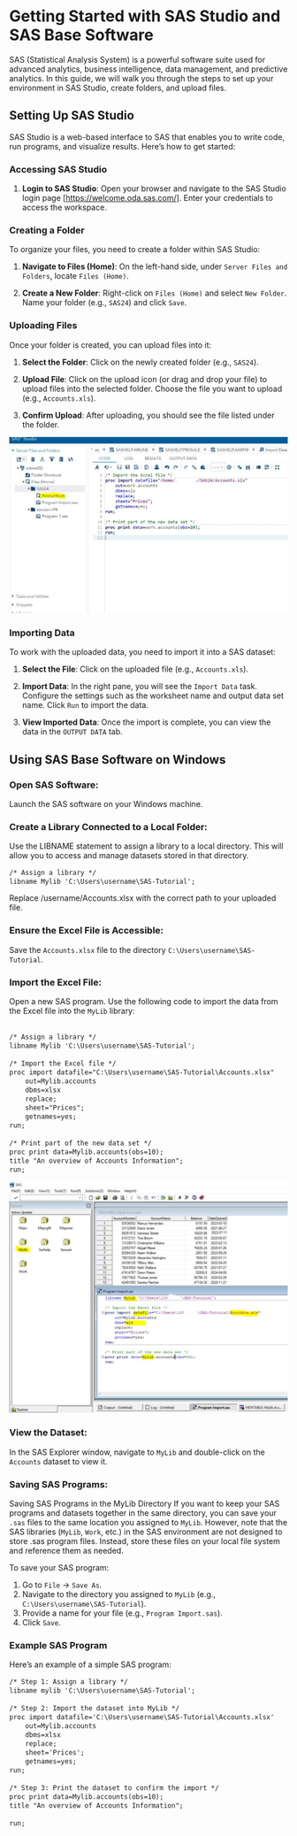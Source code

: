 # Getting Started with SAS Studio and SAS Base Software

SAS (Statistical Analysis System) is a powerful software suite used for advanced analytics, business intelligence, data management, and predictive analytics. In this guide, we will walk you through the steps to set up your environment in SAS Studio, create folders, and upload files.

## Setting Up SAS Studio

SAS Studio is a web-based interface to SAS that enables you to write code, run programs, and visualize results. Here’s how to get started:

### Accessing SAS Studio

1. **Login to SAS Studio**:
   Open your browser and navigate to the SAS Studio login page [https://welcome.oda.sas.com/]. Enter your credentials to access the workspace.

### Creating a Folder

To organize your files, you need to create a folder within SAS Studio:

1. **Navigate to Files (Home)**:
   On the left-hand side, under `Server Files and Folders`, locate `Files (Home)`.

2. **Create a New Folder**:
   Right-click on `Files (Home)` and select `New Folder`. Name your folder (e.g., `SAS24`) and click `Save`.

### Uploading Files

Once your folder is created, you can upload files into it:

1. **Select the Folder**:
   Click on the newly created folder (e.g., `SAS24`).

2. **Upload File**:
   Click on the upload icon (or drag and drop your file) to upload files into the selected folder. Choose the file you want to upload (e.g., `Accounts.xls`).

3. **Confirm Upload**:
   After uploading, you should see the file listed under the folder.

![Uploading Files in SAS Studio](screenshots/sas_studio_import.JPG)

### Importing Data

To work with the uploaded data, you need to import it into a SAS dataset:

1. **Select the File**:
   Click on the uploaded file (e.g., `Accounts.xls`).

2. **Import Data**:
   In the right pane, you will see the `Import Data` task. Configure the settings such as the worksheet name and output data set name. Click `Run` to import the data.

3. **View Imported Data**:
   Once the import is complete, you can view the data in the `OUTPUT DATA` tab.



## Using SAS Base Software on Windows

### Open SAS Software:
Launch the SAS software on your Windows machine.

### Create a Library Connected to a Local Folder:
Use the LIBNAME statement to assign a library to a local directory. This will allow you to access and manage datasets stored in that directory.

```sas
/* Assign a library */
libname Mylib 'C:\Users\username\SAS-Tutorial';
```
Replace /username/Accounts.xlsx with the correct path to your uploaded file.


### Ensure the Excel File is Accessible:
Save the `Accounts.xlsx` file to the directory `C:\Users\username\SAS-Tutorial`.

### Import the Excel File:
Open a new SAS program. Use the following code to import the data from the Excel file into the `MyLib` library:

```sas

/* Assign a library */
libname Mylib 'C:\Users\username\SAS-Tutorial';

/* Import the Excel file */
proc import datafile="C:\Users\username\SAS-Tutorial\Accounts.xlsx"
    out=Mylib.accounts
    dbms=xlsx
    replace;
    sheet="Prices";
    getnames=yes;
run;

/* Print part of the new data set */
proc print data=Mylib.accounts(obs=10);
title "An overview of Accounts Information";
run;
```
![Uploading Files in SAS Base](screenshots/sas_base_import.JPG)

### View the Dataset:
In the SAS Explorer window, navigate to `MyLib` and double-click on the `Accounts` dataset to view it.

### Saving SAS Programs:
Saving SAS Programs in the MyLib Directory
If you want to keep your SAS programs and datasets together in the same directory, you can save your `.sas` files to the same location you assigned to `MyLib`. However, note that the SAS libraries (`MyLib`, `Work`, etc.) in the SAS environment are not designed to store .sas program files. Instead, store these files on your local file system and reference them as needed.


To save your SAS program:
1. Go to `File` -> `Save As`.
2. Navigate to the directory you assigned to `MyLib` (e.g., `C:\Users\username\SAS-Tutorial`).
3. Provide a name for your file (e.g., `Program Import.sas`).
4. Click `Save`.

### Example SAS Program
Here’s an example of a simple SAS program:

```sas
/* Step 1: Assign a library */
libname mylib 'C:\Users\username\SAS-Tutorial';

/* Step 2: Import the dataset into MyLib */
proc import datafile='C:\Users\username\SAS-Tutorial\Accounts.xlsx'
    out=Mylib.accounts
    dbms=xlsx
    replace;
    sheet='Prices';
    getnames=yes;
run;

/* Step 3: Print the dataset to confirm the import */
proc print data=Mylib.accounts(obs=10);
title "An overview of Accounts Information";

run;
```
